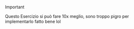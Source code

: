 > [!IMPORTANT]
> Questo Esercizio si può fare 10x meglio, sono troppo pigro per implementarlo fatto bene lol
